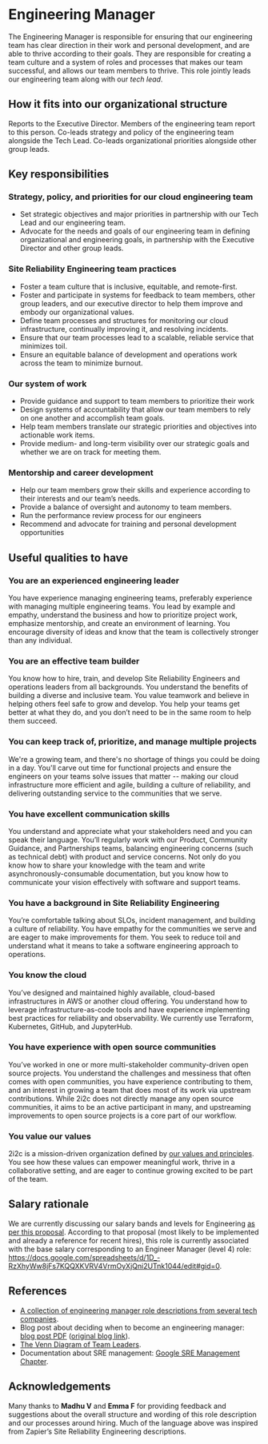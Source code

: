 ```{role} Engineering Manager
```

# Engineering Manager

The Engineering Manager is responsible for ensuring that our engineering team has clear direction in their work and personal development, and are able to thrive according to their goals. They are responsible for creating a team culture and a system of roles and processes that makes our team successful, and allows our team members to thrive. This role jointly leads our engineering team along with our _tech lead_.

## How it fits into our organizational structure

Reports to the Executive Director. Members of the engineering team report to this person. Co-leads strategy and policy of the engineering team alongside the Tech Lead. Co-leads organizational priorities alongside other group leads.

## Key responsibilities

### Strategy, policy, and priorities for our cloud engineering team

- Set strategic objectives and major priorities in partnership with our Tech Lead and our engineering team.
- Advocate for the needs and goals of our engineering team in defining organizational and engineering goals, in partnership with the Executive Director and other group leads.

### Site Reliability Engineering team practices

- Foster a team culture that is inclusive, equitable, and remote-first.
- Foster and participate in systems for feedback to team members, other group leaders, and our executive director to help them improve and embody our organizational values.
- Define team processes and structures for monitoring our cloud infrastructure, continually improving it, and resolving incidents.
- Ensure that our team processes lead to a scalable, reliable service that minimizes toil.
- Ensure an equitable balance of development and operations work across the team to minimize burnout.

### Our system of work

- Provide guidance and support to team members to prioritize their work
- Design systems of accountability that allow our team members to rely on one another and accomplish team goals.
- Help team members translate our strategic priorities and objectives into actionable work items.
- Provide medium- and long-term visibility over our strategic goals and whether we are on track for meeting them.

### Mentorship and career development

- Help our team members grow their skills and experience according to their interests and our team’s needs.
- Provide a balance of oversight and autonomy to team members.
- Run the performance review process for our engineers
- Recommend and advocate for training and personal development opportunities

## Useful qualities to have

### You are an experienced engineering leader

You have experience managing engineering teams, preferably experience with managing multiple engineering teams. You lead by example and empathy, understand the business and how to prioritize project work, emphasize mentorship, and create an environment of learning. You encourage diversity of ideas and know that the team is collectively stronger than any individual.

### You are an effective team builder

You know how to hire, train, and develop Site Reliability Engineers and operations leaders from all backgrounds. You understand the benefits of building a diverse and inclusive team. You value teamwork and believe in helping others feel safe to grow and develop. You help your teams get better at what they do, and you don’t need to be in the same room to help them succeed.

### You can keep track of, prioritize, and manage multiple projects

We're a growing team, and there's no shortage of things you could be doing in a day. You'll carve out time for functional projects and ensure the engineers on your teams solve issues that matter -- making our cloud infrastructure more efficient and agile, building a culture of reliability, and delivering outstanding service to the communities that we serve.

### You have excellent communication skills

You understand and appreciate what your stakeholders need and you can speak their language. You’ll regularly work with our Product, Community Guidance, and Partnerships teams, balancing engineering concerns (such as technical debt) with product and service concerns. Not only do you know how to share your knowledge with the team and write asynchronously-consumable documentation, but you know how to communicate your vision effectively with software and support teams.

### You have a background in Site Reliability Engineering

You’re comfortable talking about SLOs, incident management, and building a culture of reliability. You have empathy for the communities we serve and are eager to make improvements for them. You seek to reduce toil and understand what it means to take a software engineering approach to operations.

### You know the cloud

You’ve designed and maintained highly available, cloud-based infrastructures in AWS or another cloud offering. You understand how to leverage infrastructure-as-code tools and have experience implementing best practices for reliability and observability.  We currently use Terraform, Kubernetes, GitHub, and JupyterHub.

### You have experience with open source communities

You’ve worked in one or more multi-stakeholder community-driven open source projects. You understand the challenges and messiness that often comes with open communities, you have experience contributing to them, and an interest in growing a team that does most of its work via upstream contributions. While 2i2c does not directly manage any open source communities, it aims to be an active participant in many, and upstreaming improvements to open source projects is a core part of our workflow.

### You value our values

2i2c is a mission-driven organization defined by [our values and principles](https://2i2c.org/about/). You see how these values can empower meaningful work, thrive in a collaborative setting, and are eager to continue growing excited to be part of the team.

## Salary rationale

We are currently discussing our salary bands and levels for Engineering [as per this proposal](https://github.com/2i2c-org/meta/issues/402#issuecomment-1419224044). According to that proposal (most likely to be implemented and already a reference for recent hires), this role is currently associated with the base salary corresponding to an Engineer Manager (level 4) role: https://docs.google.com/spreadsheets/d/1D_-RzXhyWw8jFs7KQQXKVRV4VrmOyXjQni2UTnk1044/edit#gid=0.

## References

- [A collection of engineering manager role descriptions from several tech companies](https://docs.google.com/document/d/1V3qfl0WlSlzq557mf9jqBNINuWRGw-nkgpFnpKibSOo/edit#).
- Blog post about deciding when to become an engineering manager: [blog post PDF](https://drive.google.com/file/d/1bSOEVBpYzdVvfEiWrmkqxrlu32kcaagW/view?usp=sharing) ([original blog link](https://charity.wtf/2019/01/04/engineering-management-the-pendulum-or-the-ladder/?utm_source=pocket_mylist)).
- [The Venn Diagram of Team Leaders](https://larahogan.me/blog/team-leader-venn-diagram/).
- Documentation about SRE management: [Google SRE Management Chapter](https://sre.google/sre-book/part-IV-management/).

## Acknowledgements

Many thanks to **Madhu V** and **Emma F** for providing feedback and suggestions about the overall structure and wording of this role description and our processes around hiring. Much of the language above was inspired from Zapier’s Site Reliability Engineering descriptions.
